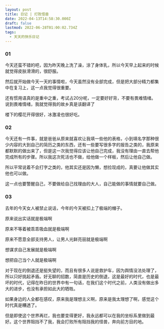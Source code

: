 ```yaml
---
layout: post
title: 日记 | 打败怪兽
date: 2022-04-13T14:58:30.000Z
draft: false
lastmod: 2022-06-28T01:00:02.734Z
tags:
  - 天天的快乐日记
---
```

### 01

今天还蛮不错的吧，因为昨天晚上洗了澡，涂了身体乳，所以今天早上起来的时候就觉得皮肤滑滑的，很舒服。

然后就开始做今天一天的事情啦，今天虽然没有全部完成，但是把大部分精力都集中在复习上，这一点我觉得很重要。

还有惯用语真的是重中之重，考试占20分呢，一定要好好背，不要有畏难情绪。说到畏难情绪，我就觉得我的故乡真是该翻译了

楼下的樱花开得很好，冰激凌也很好吃。

### 02

今天还有一件事，就是爸爸从原来就喜欢让我填一些他的表格，小到填名字那种很少内容的大到自己的简历之类的东西，还有一些要写很多字的报告之类的，我原来都默默的做出来了，但是这一次我觉得应该让他自己完成，我没有理由一直去帮他完成所有的步骤。所以我这次死活也不做，给他做一个样板，然后让他自己做。

所以平常说着不会打字之类的，他其实还是因为懒，想捡现成的，真要让他做其实他也可以做。

这一点也要警醒自己，不要做给自己找理由的大人，自己能做的事情就要自己做。

### 03

去年的今天女人被禁止说话，今年的今天被扣上了极端的帽子。

原来说出实话就是极端啊

原来不等着被乖乖吸血就是极端啊

原来不愿意全部支持男人，让男人光鲜亮丽就是极端啊

想谋求自己发展就是极端啊

想把自己当个人就是极端啊

对于现在的倒退还是挺失望的，而且有很多人说是救护车，因为舆情没法处理了，所以只好挑起矛盾。好无聊的招数，简直是历史的倒退，这是最好的时代，也是最坏的时代，记得在昨日的世界中有一句话，在我们这个时代之前，人类没有做出多大的进步，也没有承担如此大的牺牲。

如果身边的人全都在感叹，原来我是理想主义啊，原来是我太理想了啊，感觉这个时代真是糟透了。

但是即使这个世界再烂，我也要变得更好，我永远都可以在我的坐标系里做到最好。这个世界阻挡不了我，我会打败所有阻挡我的怪兽，奔向前方目的地。

